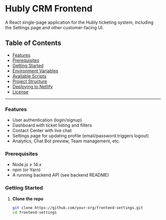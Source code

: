 # Hubly CRM Frontend

A React single-page application for the Hubly ticketing system, including the Settings page and other customer-facing UI.

## Table of Contents

- [Features](#features)
- [Prerequisites](#prerequisites)
- [Getting Started](#getting-started)
- [Environment Variables](#environment-variables)
- [Available Scripts](#available-scripts)
- [Project Structure](#project-structure)
- [Deploying to Netlify](#deploying-to-netlify)
- [License](#license)

---

### Features

- User authentication (login/signup)
- Dashboard with ticket listing and filters
- Contact Center with live chat
- Settings page for updating profile (email/password triggers logout)
- Analytics, Chat Bot preview, Team management, etc.

### Prerequisites

- Node.js ≥ 14.x
- npm (or Yarn)
- A running backend API (see backend README)

### Getting Started

1. **Clone the repo**
   ```bash
   git clone https://github.com/your-org/frontend-settings.git
   cd frontend-settings
   ```
